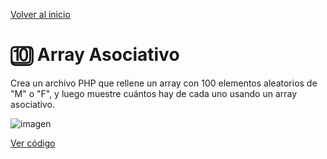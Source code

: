 [Volver al inicio](https://github.com/LoganNDE/Ejercicios-PHP/tree/main/1-Ejercicios/#readme)
# 🔟 Array Asociativo

Crea un archivo PHP que rellene un array con 100 elementos aleatorios de "M" o "F", y luego muestre cuántos hay de cada uno usando un array asociativo.

![imagen](https://github.com/user-attachments/assets/f947b18b-a99a-44b8-9012-d79b4acfc559)

[Ver código](https://github.com/LoganNDE/Ejercicios-PHP/tree/main/1-Ejercicios/arrayAsociativo/arrayAsociativo.php) 
